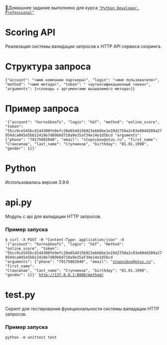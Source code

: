 🔖Домашнее задание выполнено для курса <code>["Python Developer. Professional"](https://otus.ru/lessons/python-professional/)</code>
# Scoring API
Реализация  системы валидации запросов ĸ HTTP API сервиса сĸоринга.
# Струĸтура запроса
`{"account": "<имя компании партнера>", "login": "<имя пользователя>", "method": "<имя метода>", "token": "
<аутентификационный токен>", "arguments": {<словарь с аргументами вызываемого метода>}}`
# Пример запроса
`'{"account": "horns&hoofs", "login": "h&f", "method":
"online_score", "token":
"55cc9ce545bcd144300fe9efc28e65d415b923ebb6be1e19d2750a2c03e80dd209a27954dca045e5bb12418e7d89b6d718a9e35af34e14e1d5bcd
"arguments": {"phone": "79175002040", "email": "stupnikov@otus.ru", "first_name": "Стансилав", "last_name":
"Ступников", "birthday": "01.01.1990", "gender": 1}}'`
# Python 
Использовалась версия 3.9.6
# api.py
Модуль с api для валидации HTTP запросов.
### Пример запуска
<code>$ curl -X POST -H "Content-Type: application/json" -d '{"account": "horns&hoofs", "login": "h&f", "method":
"online_score", "token":
"55cc9ce545bcd144300fe9efc28e65d415b923ebb6be1e19d2750a2c03e80dd209a27954dca045e5bb12418e7d89b6d718a9e35af34e14e1d5bcd
"arguments": {"phone": "79175002040", "email": "stupnikov@otus.ru", "first_name": "Стансилав", "last_name":
"Ступников", "birthday": "01.01.1990", "gender": 1}}' http://127.0.0.1:8080/method/
</code>
# test.py
Скрипт для тестирования функциональности системы валидации HTTP запросов. 
### Пример запуска
<code>python -m unittest test</code>
